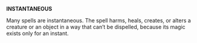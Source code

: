 __**INSTANTANEOUS**__

Many spells are instantaneous. The spell harms, heals, creates, or alters a creature or an object in a way that can’t be dispelled, because its magic exists only for an instant.